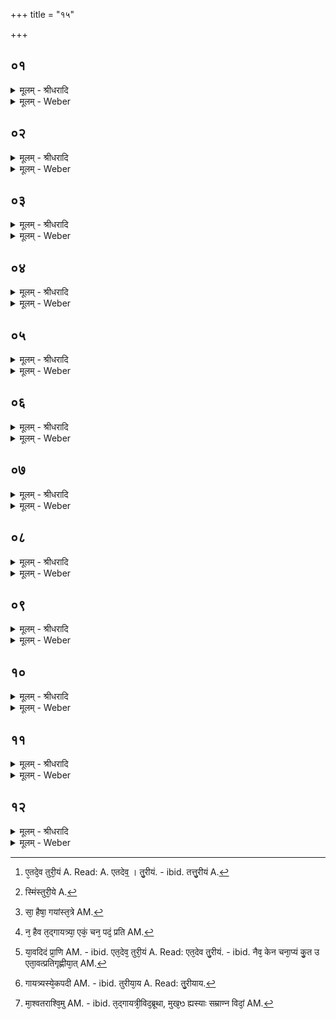 +++
title = "१५"

+++


## ०१
<details><summary>मूलम् - श्रीधरादि</summary>

भू᳘मिरन्त᳘रिक्षन्द्यौरि᳘त्यष्टा᳘वक्ष᳘राणि॥
(ण्य) अष्टा᳘क्षरᳫँ᳭ ह वा ऽए᳘कङ्गायत्र्यै᳘ पद᳘मेत᳘दु हास्या ऽएतत्स या᳘वदेषु᳘ लोके᳘षु ता᳘वद्ध जयति᳘ यो ऽस्या ऽएत᳘देव᳘म्पदम्वे᳘द॥
</details>

<details><summary>मूलम् - Weber</summary>

भू᳘मिरन्त᳘रिक्षं द्यौरि᳘ति॥  
अष्टा᳘वक्ष᳘राण्यष्टा\क्षरᳫं ह वा ए᳘कं गायत्र्यै᳘ पद᳘मेत᳘दु हास्या एतत्स या᳘वदेषु᳘ लोके᳘षु ता᳘वद्ध जयतिॗ योऽस्या एत᳘देव᳘म् पदं वे᳘द॥
</details>

## ०२
<details><summary>मूलम् - श्रीधरादि</summary>

(ऽ) ऋ᳘चो य᳘जूᳫँ᳭षि सा᳘मानी᳘त्यष्टा᳘वक्ष᳘राणि॥
(ण्य) अष्टा᳘क्षरᳫँ᳭ ह वा ऽए᳘कङ्गायत्र्यै᳘ पद᳘मेत᳘दु है᳘वास्या ऽएतत्स या᳘वतीय᳘न्त्रयी᳘ व्विद्या ता᳘वद्ध जयति᳘ यो ऽस्या ऽएत᳘देव᳘म्पदम्वे᳘द॥
</details>

<details><summary>मूलम् - Weber</summary>

ऋ᳘चो य᳘जूंषि सा᳘मानी᳘ति॥  
अष्टा᳘वक्षराण्यष्टा᳘क्षरᳫं ह वा एकं᳘ गायत्र्यै᳘ पद᳘मेत᳘दु हैॗवास्या एतत्स या᳘वतीयं᳘ त्रयी᳘ विद्या ता᳘वद्ध जयतिॗ योऽस्या एत᳘देव᳘म् पदं वे᳘द॥
</details>

## ०३
<details><summary>मूलम् - श्रीधरादि</summary>

प्प्रा᳘णो ऽपानो᳘ व्व्यान ऽइ᳘त्यष्टा᳘वक्ष᳘राणि॥
(ण्य) अष्टा᳘क्षरᳫँ᳭ ह वा ऽए᳘कङ्गायत्र्यै᳘ पद᳘मेत᳘दु है᳘वास्या ऽएतत्स या᳘वदिदम्प्राणि ता᳘वद्ध जयति᳘ यो ऽस्या ऽएत᳘देव᳘म्पदम्वे᳘द॥
</details>

<details><summary>मूलम् - Weber</summary>

प्राॗणोऽपानो᳘ व्यान इ᳘ति॥  
अष्टा᳘वक्ष᳘राण्यष्टा᳘क्षरᳫं ह वा ए᳘कं गायत्रै᳘ पद᳘मेत᳘दु हैॗवास्या एतत्स या᳘वदिद᳘म् प्राणि ता᳘वद्ध जयतिॗ योऽस्या एत᳘देव᳘म् पदं वे᳘द॥
</details>

## ०४
<details><summary>मूलम् - श्रीधरादि</summary>

(दा᳘) अ᳘थास्या ऽएत᳘देव᳘॥  
तुरी᳘यन्दर्शत᳘म्पद᳘म्परो᳘रजा य᳘ ऽएष त᳘पति यद्वै च᳘तुर्थन्तत्तु᳘रीयन्दर्शत᳘म्पदमि᳘ति ददृश᳘ ऽइव᳘ ह्येष᳘ परो᳘रजा ऽइ᳘ति स᳘र्व्वमु᳘ ह्येष᳘ रज᳘ ऽउप᳘र्य्युपरि त᳘पत्येव᳘ᳫँ᳘ हैव᳘ श्रिया य᳘शसा तपति᳘ यो ऽस्या ऽएत᳘देव᳘म्पदम्वे᳘द॥
</details>

<details><summary>मूलम् - Weber</summary>

अ᳘थास्या एत᳘देव᳟॥  
तु᳘रीयं [^wbr_1] दर्शत᳘म् पद᳘म् परो᳘रजा य᳘ एष त᳘पति यद्वै च᳘तुर्थं तत्तु᳘रीयं दर्शत᳘म् पदमि᳘ति ददृश᳘ इवॗ ह्येष᳘ परो᳘रजा इ᳘ति स᳘र्वमुॗ ह्येष᳘ रज᳘ उप᳘र्युपरि त᳘पत्येव᳘ᳫं᳘ हैव᳘ श्रिया य᳘शसा तपतिॗ योऽस्या एत᳘देव᳘म् पदं वे᳘द॥ 

[^wbr_1]: ए᳘तदे᳘व तुरी᳘यं A. Read: A. एतदेव᳟ । तु᳘रीयं. - ibid. तत्तु᳘रीयं A.
</details>

## ०५
<details><summary>मूलम् - श्रीधरादि</summary>

सैषा᳘ गाय᳘त्त्री॥ (त्त्र्ये) 
एत᳘स्मिँस्तु᳘रीये दर्शते᳘ पदे᳘ परो᳘रजसि प्प्र᳘तिष्ठिता तद्वै त᳘त्सत्ये प्प्र᳘तिष्ठिता च᳘क्षुर्व्वै᳘ सत्य᳘ञ्चक्षुर्हि[[!!]] वै᳘ सत्यन्त᳘स्माद्य᳘दिदा᳘नीन्द्वौ᳘ व्विव᳘दमानावेया᳘तामह᳘मद्द्राक्षमह᳘मश्रौषमि᳘ति य᳘ ऽएव᳘ ब्ब्रूया᳘दह᳘मद्द्राक्षमि᳘ति त᳘स्मा ऽएव श्र᳘द्दध्याम॥
</details>

<details><summary>मूलम् - Weber</summary>

सैषा᳘ गायत्र्येत᳘स्मिंस्तु᳘रीये [^wbr_2] ॥  
दर्शते᳘ पदे᳘ परो᳘रजसि प्र᳘तिष्ठिता तद्वै त᳘त्सत्ये प्र᳘तिष्ठिता च᳘क्षुर्वै᳘ सत्यं च᳘क्षुर्हि वै᳘ सत्यं त᳘स्माद्य᳘दिदा᳘नीं द्वौ᳘ विव᳘दमानावेया᳘तामह᳘मद्राक्षमह᳘मश्रौषमि᳘ति य᳘ एव᳘ ब्रूया᳘दह᳘मद्राक्षमि᳘ति त᳘स्मा एव श्र᳘द्दध्यात्॥  

[^wbr_2]: स्मिंस्तुरी᳘ये A.
</details>

## ०६
<details><summary>मूलम् - श्रीधरादि</summary>

तद्वै त᳘त्सत्यम्ब᳘ले प्र᳘तिष्ठितम्॥  
(म्प्रा) प्प्राणो वै ब᳘लन्त᳘त्प्राणे प्प्र᳘तिष्ठितन्त᳘स्मादाहुर्ब्ब᳘लᳫँ᳭ सत्यादो᳘जीय ऽइ᳘त्येव᳘म्वेषा᳘ गाय᳘त्र्यध्यात्मं[[!!]] प्प्र᳘तिष्ठिता॥
</details>

<details><summary>मूलम् - Weber</summary>

तद्वै त᳘त्सत्यम् ब᳘ले प्र᳘तिष्ठितम्॥  
प्राणो वै ब᳘लं त᳘त्प्राणे प्र᳘तिष्ठितं त᳘स्मादाहुर्ब᳘लᳫं सत्यादो᳘जीय इ᳘त्येव᳘म्वेषा᳘ गायत्र्य᳘ध्यात्मम् प्र᳘तिष्ठिता॥
</details>

## ०७
<details><summary>मूलम् - श्रीधरादि</summary>

सा᳘ हैषा᳘ गयाँस्त᳘त्रे[[!!]]॥  
प्प्राणा वै ग᳘यास्त᳘त्प्राणाँ᳘स्तत्रे तद्यद्ग᳘याँस्तत्रे त᳘स्माद्गायत्री ना᳘म स या᳘मे᳘वामू᳘मन्वाहै᳘षैव[[!!]] सा स य᳘स्मा ऽअन्वा᳘ह त᳘स्य प्प्राणाँ᳘स्त्रायते॥
</details>

<details><summary>मूलम् - Weber</summary>

सा᳘ हैषा ग᳘यांस्तत्रे [^wbr_3] ॥  
प्राणा वै ग᳘यास्त᳘त्प्राणा᳘ᳫं᳘स्तत्रेतद्यद्ग᳘यांस्तत्रे त᳘स्माद्गायत्री ना᳘म स या᳘मेॗवामू᳘मन्वा᳘हैॗषैव सा स य᳘स्मा अन्वा᳘ह त᳘स्य प्राणा᳘ᳫं᳘स्त्रायते॥  

[^wbr_3]: सा᳘ हैषा᳘ गयांस्त᳘त्रे AM.
</details>

## ०८
<details><summary>मूलम् - श्रीधरादि</summary>

ताᳫँ᳭ है᳘के सावित्री᳘मनुष्टु᳘भम᳘न्वाहुः॥
(र्व्वा᳘) व्वा᳘गनुष्टु᳘बेतद्वा᳘चम᳘नुब्ब्रूम ऽइ᳘ति न त᳘था कुर्य्याद्गायत्री᳘मेवा᳘नुब्ब्रूयाद्य᳘दि ह वा ऽअ᳘पि ब᳘ह्विव प्प्रतिगृह्णा᳘ति न᳘ हैव त᳘द्गायत्र्या ऽए᳘क᳘ञ्चन᳘ पद᳘म्प्रति[[!!]]॥
</details>

<details><summary>मूलम् - Weber</summary>

ताᳫं है᳘के॥  
सावित्री᳘मनुष्टु᳘भम᳘न्वाहुर्वा᳘गनुष्टु᳘बेतद्वा᳘चम᳘नुब्रूम इ᳘ति न त᳘था कुर्याद्गायत्री᳘मेवा᳘नुब्रूयाद्य᳘दि ह वा अ᳘पि बॗह्विव प्रतिगृह्णा᳘ति न᳘ हैव त᳘द्गायत्र्या ए᳘कं चन᳘ पदम् प्र᳘ति [^wbr_4] ॥  

[^wbr_4]: न᳘ हैव त᳘द्गायत्र्या᳘ एकं᳘ चन᳘ पदं᳘ प्रति AM.
</details>

## ०९
<details><summary>मूलम् - श्रीधरादि</summary>

स य᳘ ऽइमास्त्रील्लोँका᳘न्पूर्ण्णा᳘न्प्रतिगृह्णीया᳘त्[[!!]]॥ 
(त्सो) सो ऽस्या ऽएत᳘त्प्रथम᳘म्पद᳘माप्नुयाद᳘थ या᳘वतीय᳘न्त्रयी᳘ व्विद्या यस्ता᳘वत्प्रतिगृह्णीया᳘त्सो ऽस्या ऽएत᳘द्द्विती᳘यम्पद᳘माप्नुयाद᳘थ या᳘वदिद᳘म्प्राणि यस्ता᳘वत्प्रतिगृह्णीया᳘त्सो ऽस्या ऽएत᳘त्तृती᳘यम्पद᳘माप्नुयाद᳘थास्या ऽएत᳘देव᳘ तुरी᳘यन्दर्शत᳘म्पद᳘म्परो᳘रजा य᳘ ऽएष त᳘पति᳘ नैव के᳘नचना᳘प्यङ्कुत ऽउ ऽएता᳘वत्प्र᳘तिगृह्णीयात्[[!!]]॥
</details>

<details><summary>मूलम् - Weber</summary>

स य᳘ इमांस्त्रीं᳘लोका᳘न्॥  
पूर्णा᳘न्प्रतिगृह्णीयाॗत्सोऽस्या एत᳘त्प्रथम᳘म् पद᳘माप्नुयाद᳘थ या᳘वतीयं᳘ त्रयी᳘ विद्या यस्ता᳘वत्प्रतिगृह्णीयाॗत्सोऽस्या एत᳘द्द्विती᳘यम् पद᳘माप्नुयाद᳘थ या᳘वदिद᳘म् प्राणि [^wbr_5] यस्ता᳘वत्प्रतिगृह्णीयाॗत्सोऽस्या एत᳘त्तृती᳘यम् पद᳘माप्नुयाद᳘थास्या एत᳘देव᳘ तुरी᳘यं दर्शत᳘म् पद᳘म् परो᳘रजा य᳘ एष त᳘पतिॗ नैव के᳘न चना᳘प्यं कु᳘त उ एता᳘वत्प्र᳘तिगृह्णीयात्॥  

[^wbr_5]: या᳘वदिदं प्रा᳘णि AM. - ibid. एत᳘देव᳘ तुरी᳘यं A. Read: एत᳘देव तु᳘रीयं. - ibid. नैव᳘ केन चना᳘प्यं कु᳘त उ एता᳘वत्प्रतिगृह्णीया᳘त् AM.
</details>

## १०
<details><summary>मूलम् - श्रीधरादि</summary>

(त्त᳘) त᳘स्या ऽउपस्था᳘नम्॥  
(ङ्गा) गाय᳘त्र्यस्ये᳘कपदी द्विप᳘दी त्रिप᳘दी च᳘तुष्पद्य᳘पदसि न हि प᳘द्यसे। न᳘मस्ते तुरीया᳘य दर्शता᳘य पदा᳘य परो᳘रजसे ऽसा᳘वदो मा प्प्रा᳘पदि᳘ति य᳘न्द्विष्या᳘दसा᳘वस्मै का᳘मो मा स᳘मर्द्धी᳘ति वा न᳘ है᳘वास्मै स का᳘मः स᳘मृद्ध्यते य᳘स्मा ऽएव᳘मुपति᳘ष्ठते ऽह᳘मदः प्प्रा᳘पमि᳘ति वा॥
</details>

<details><summary>मूलम् - Weber</summary>

त᳘स्या उपस्था᳘नम्॥  
गाय᳘त्र्यस्ये᳘कपदी [^wbr_6] द्विप᳘दी त्रिप᳘दी च᳘तुष्पद्य᳘पदसि न हि प᳘द्यसे न᳘मस्ते तुरीया᳘य दर्शता᳘य पदा᳘य परो᳘रजसेऽसा᳘वदो मा प्रा᳘पदि᳘ति यं᳘ द्विष्या᳘दसा᳘वस्मै का᳘मो मा स᳘मर्धी᳘ति वा न᳘ हैॗवास्मै स का᳘मः स᳘मृध्यते य᳘स्मा एव᳘मुपति᳘ष्ठतेऽह᳘मदः प्रा᳘पमि᳘ति वा॥ 

[^wbr_6]: गायत्र्यस्ये᳘कपदी AM. - ibid. तुरीया᳘य A. Read: तु᳘रीयाय.
</details>

## ११
<details><summary>मूलम् - श्रीधरादि</summary>

(वै) एत᳘द्ध वै त᳘ज्जनको व्वै᳘देहः॥  
(हो) बु᳘डिलमा᳘श्वतराश्विमु᳘वाच यन्नु᳘ हो त᳘द्गायत्रीविद᳘ब्ब्रूथा ऽअ᳘थ कथ᳘ᳫँ᳘ हस्ती᳘भूतो᳘ व्वहसी᳘ति मु᳘ख᳘ᳫँ᳘ ह्यस्याः[[!!]] सम्म्राण्न᳘ व्विदा᳘ञ्चकरे᳘ति होवाच॥
</details>

<details><summary>मूलम् - Weber</summary>

एत᳘द्ध वै त᳘ज्जनको वै᳘देहो॥  
बुडिलमा᳘श्वतराश्विमुवाच [^wbr_7] यन्नु᳘ हो त᳘द्गायत्रीविद᳘ब्रूथा अ᳘थ कथ᳘ᳫं᳘ हस्ती᳘ भूतो᳘ वहसी᳘ति मु᳘खᳫं ह्य᳘स्याः सम्राण्न᳘ विदां᳘ चकरे᳘ति होवाच॥  

[^wbr_7]: मा᳘श्वतराश्वि᳘मु AM. - ibid. त᳘द्गायत्री᳘विद᳘ब्रूथा, मुख᳘ᳫ ह्यस्याः सम्राण्न विदां᳘ AM.
</details>

## १२
<details><summary>मूलम् - श्रीधरादि</summary>

त᳘स्या ऽअग्नि᳘रेव मु᳘खम्॥  
य᳘दि ह वा ऽअ᳘पि ब᳘ह्विवाग्ना᳘वभ्याद᳘धति स᳘र्व्वमेव तत्स᳘न्दहत्येव᳘ᳫँ᳘ है᳘वैवंविद्यद्य᳘पि ब᳘ह्विव पाप᳘ङ्करो᳘ति स᳘र्व्वमेव त᳘त्संप्सा᳘य शुद्धः᳘ पू᳘तो ऽज᳘रो ऽमृ᳘तः स᳘म्भवति॥
</details>
<details><summary>मूलम् - Weber</summary>

त᳘स्या अग्नि᳘रेव मु᳘खम्॥  
य᳘दि ह वा अ᳘पि बॗह्विवाग्ना᳘वभ्याद᳘धति स᳘र्वमेव तत्सं᳘दहत्येव᳘ᳫं᳘ हैॗवैवंविद्यद्य᳘पि ब᳘ह्विव पापं᳘ करो᳘ति स᳘र्वमेव त᳘त्सम्प्सा᳘य शुद्धः᳘ पूॗतोऽज᳘रोऽमृ᳘तः स᳘म्भवति॥
</details>


